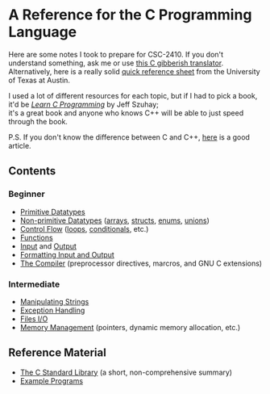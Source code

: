  # A Reference for the C Programming Language
 
Here are some notes I took to prepare for CSC-2410. If you don't understand something, ask me or use [this C gibberish translator](https://cdecl.org/). <br />
Alternatively, here is a really solid [quick reference sheet](https://users.ece.utexas.edu/~adnan/c-refcard.pdf) from the University of Texas at Austin.
 
I used a lot of different resources for each topic, but if I had to pick a book, it'd be [_Learn C Programming_](https://www.barnesandnoble.com/w/learn-c-programming-jeff-szuhay/1137258930) 
by Jeff Szuhay; <br /> it's a great book and anyone who knows C++ will be able to just speed through the book. <br />

P.S. If you don't know the difference between C and C++, [here](https://hackr.io/blog/difference-between-c-and-cplusplus) is a good article.

## Contents

### Beginner
- [Primitive Datatypes](https://github.com/EthanC2/Notes-and-Writeups/tree/main/C/Data%20Types#primitive-data-types) 
- [Non-primitive Datatypes](https://github.com/EthanC2/Notes-and-Writeups/tree/main/C/Data%20Types#non-primitive-data-types) ([arrays](https://github.com/EthanC2/Notes-and-Writeups/blob/main/C/Data%20Types/Arrays.md), [structs](https://github.com/EthanC2/Notes-and-Writeups/blob/main/C/Data%20Types/Structures.md), [enums](https://github.com/EthanC2/Notes-and-Writeups/blob/main/C/Data%20Types/Enumerations.md), [unions](https://github.com/EthanC2/Notes-and-Writeups/blob/main/C/Data%20Types/Unions.md))
- [Control Flow](https://github.com/EthanC2/Notes-and-Writeups/tree/main/C/Control%20Flow) ([loops](https://github.com/EthanC2/Notes-and-Writeups/blob/main/C/Control%20Flow/Loops.md), [conditionals](https://github.com/EthanC2/Notes-and-Writeups/blob/main/C/Control%20Flow/Conditionals.md), etc.)
- [Functions](https://github.com/EthanC2/Notes-and-Writeups/blob/main/C/Functions.md) 
- [Input](https://github.com/EthanC2/Notes-and-Writeups/blob/main/C/Input%20and%20Output/Input.md) and [Output](https://github.com/EthanC2/Notes-and-Writeups/blob/main/C/Input%20and%20Output/Output.md) 
- [Formatting Input and Output](https://github.com/EthanC2/Notes-and-Writeups/blob/main/C/Input%20and%20Output/Formatting%20Input%20and%20Output.md)
- [The Compiler](https://github.com/EthanC2/Notes-and-Writeups/tree/main/C/The%20Compiler) (preprocessor directives, marcros, and GNU C extensions)

### Intermediate
- [Manipulating Strings](https://github.com/EthanC2/Notes-and-Writeups/blob/main/C/Manipulating%20Strings.md) 
- [Exception Handling](https://github.com/EthanC2/Notes-and-Writeups/tree/main/C/Exception%20Handling)
- [Files I/O](https://github.com/EthanC2/Notes-and-Writeups/blob/main/C/Input%20and%20Output/File%20Input%20and%20Output.md)
- [Memory Management](https://github.com/EthanC2/Notes-and-Writeups/tree/main/C/Memory%20Mangagement) (pointers, dynamic memory allocation, etc.)


## Reference Material
- [The C Standard Library](https://github.com/EthanC2/Notes-and-Writeups/tree/main/C/C%20Standard%20Library) (a short, non-comprehensive summary)
- [Example Programs](https://github.com/EthanC2/Notes-and-Writeups/tree/main/C/Example%20Programs)
